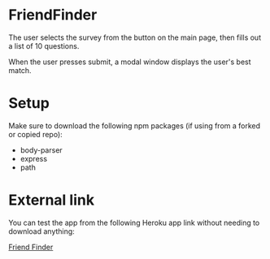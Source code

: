 # FriendFinder

The user selects the survey from the button on the main page, then fills out a list of 10 questions.

When the user presses submit, a modal window displays the user's best match.

# Setup

Make sure to download the following npm packages (if using from a forked or copied repo):
  - body-parser
  - express
  - path

# External link

You can test the app from the following Heroku app link without needing to download anything:

[Friend Finder](https://rocky-beach-96642.herokuapp.com/)